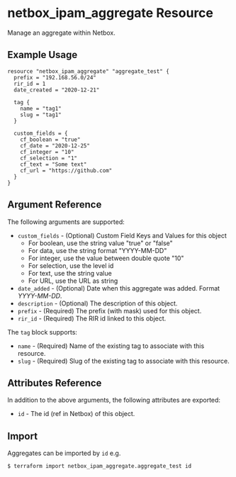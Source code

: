 # netbox\_ipam\_aggregate Resource

Manage an aggregate within Netbox.

## Example Usage

```hcl
resource "netbox_ipam_aggregate" "aggregate_test" {
  prefix = "192.168.56.0/24"
  rir_id = 1
  date_created = "2020-12-21"
  
  tag {
    name = "tag1"
    slug = "tag1"
  }
  
  custom_fields = {
    cf_boolean = "true"
    cf_date = "2020-12-25"
    cf_integer = "10"
    cf_selection = "1"
    cf_text = "Some text"
    cf_url = "https://github.com"
  }
}
```

## Argument Reference

The following arguments are supported:
* ``custom_fields`` - (Optional) Custom Field Keys and Values for this object
  * For boolean, use the string value "true" or "false"
  * For data, use the string format "YYYY-MM-DD"
  * For integer, use the value between double quote "10"
  * For selection, use the level id
  * For text, use the string value
  * For URL, use the URL as string
* ``date_added`` - (Optional) Date when this aggregate was added. Format *YYYY-MM-DD*.
* ``description`` - (Optional) The description of this object.
* ``prefix`` - (Required) The prefix (with mask) used for this object.
* ``rir_id`` - (Required) The RIR id linked to this object.

The ``tag`` block supports:
* ``name`` - (Required) Name of the existing tag to associate with this resource.
* ``slug`` - (Required) Slug of the existing tag to associate with this resource.

## Attributes Reference

In addition to the above arguments, the following attributes are exported:
* ``id`` - The id (ref in Netbox) of this object.

## Import

Aggregates can be imported by `id` e.g.

```
$ terraform import netbox_ipam_aggregate.aggregate_test id
```
